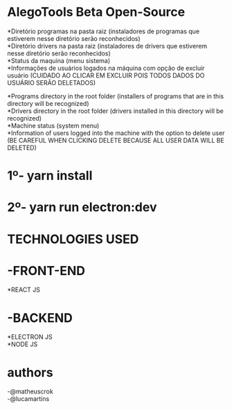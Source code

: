 # AlegoTools Beta Open-Source

*Diretório programas na pasta raiz (instaladores de programas que estiverem nesse diretório serão reconhecidos)\
*Diretório drivers na pasta raiz (instaladores de drivers que estiverem nesse diretório serão reconhecidos)\
*Status da maquina (menu sistema)\
*Informações de usuários logados na máquina com opção de excluir usuário (CUIDADO AO CLICAR EM EXCLUIR POIS TODOS DADOS DO USUÁRIO SERÃO DELETADOS)

*Programs directory in the root folder (installers of programs that are in this directory will be recognized)\
*Drivers directory in the root folder (drivers installed in this directory will be recognized)\
*Machine status (system menu)\
*Information of users logged into the machine with the option to delete user (BE CAREFUL WHEN CLICKING DELETE BECAUSE ALL USER DATA WILL BE DELETED)

# 1º- yarn install
# 2º- yarn run electron:dev

# TECHNOLOGIES USED
# -FRONT-END
*REACT JS

# -BACKEND
*ELECTRON JS\
*NODE JS


# authors
-@matheuscrok\
-@lucamartins

